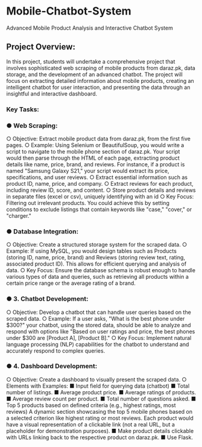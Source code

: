 # Mobile-Chatbot-System
Advanced Mobile Product Analysis and Interactive Chatbot System


## Project Overview:
In this project, students will undertake a comprehensive project that involves sophisticated web
scraping of mobile products from daraz.pk, data storage, and the development of an advanced
chatbot. The project will focus on extracting detailed information about mobile products, creating
an intelligent chatbot for user interaction, and presenting the data through an insightful and
interactive dashboard.

### Key Tasks:

### ● Web Scraping:

○ Objective: Extract mobile product data from daraz.pk, from the first five pages.
○ Example: Using Selenium or BeautifulSoup, you would write a script to navigate
to the mobile phone section of daraz.pk. Your script would then parse through
the HTML of each page, extracting product details like name, price, brand, and
reviews. For instance, if a product is named "Samsung Galaxy S21," your script
would extract its price, specifications, and user reviews.
○ Extract essential information such as product ID, name, price, and company.
○ Extract reviews for each product, including review ID, score, and content.
○ Store product details and reviews in separate files (excel or csv), uniquely
identifying with an id
○ Key Focus: Filtering out irrelevant products. You could achieve this by setting
conditions to exclude listings that contain keywords like "case," "cover," or
"charger."

### ● Database Integration:

○ Objective: Create a structured storage system for the scraped data.
○ Example: If using MySQL, you would design tables such as Products (storing ID,
name, price, brand) and Reviews (storing review text, rating, associated product
ID). This allows for efficient querying and analysis of data.
○ Key Focus: Ensure the database schema is robust enough to handle various
types of data and queries, such as retrieving all products within a certain price
range or the average rating of a brand.

### ● 3. Chatbot Development:

○ Objective: Develop a chatbot that can handle user queries based on the scraped
data.
○ Example: If a user asks, "What is the best phone under $300?" your chatbot,
using the stored data, should be able to analyze and respond with options like
"Based on user ratings and price, the best phones under $300 are [Product A],
[Product B]."
○ Key Focus: Implement natural language processing (NLP) capabilities for the
chatbot to understand and accurately respond to complex queries.

### ● 4. Dashboard Development:

○ Objective: Create a dashboard to visually present the scraped data.
○ Elements with Examples:
■ Input field for querying data (chatbot)
■ Total number of listings.
■ Average product price.
■ Average ratings of products.
■ Average review count per product.
■ Total number of questions asked.
■ Top 5 products based on defined criteria (e.g., highest ratings, most
reviews) A dynamic section showcasing the top 5 mobile phones based
on a selected criterion like highest rating or most reviews. Each product
would have a visual representation of a clickable link (not a real URL, but
a placeholder for demonstration purposes).
■ Make product details clickable with URLs linking back to the
respective product on daraz.pk.
■ Use Flask.
